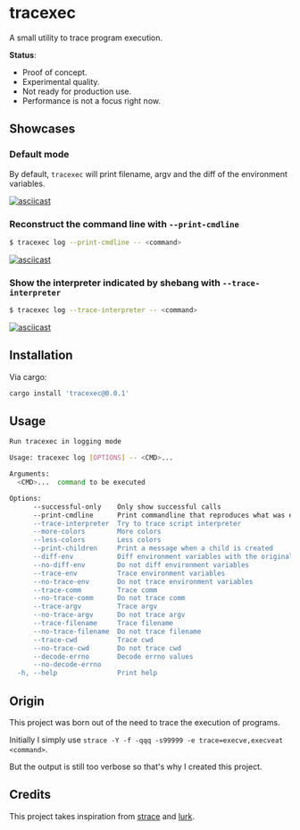 # tracexec

A small utility to trace program execution.

**Status**:

- Proof of concept.
- Experimental quality.
- Not ready for production use.
- Performance is not a focus right now.

## Showcases

### Default mode

By default, `tracexec` will print filename, argv and the diff of the environment variables.

[![asciicast](https://asciinema.org/a/5ZH5pAPTdTeSXIWIZmm015UNr.svg)](https://asciinema.org/a/5ZH5pAPTdTeSXIWIZmm015UNr)

### Reconstruct the command line with `--print-cmdline`

```bash
$ tracexec log --print-cmdline -- <command>
```

[![asciicast](https://asciinema.org/a/k8lXyeF19Es7cLO4RUw0Cu4OU.svg)](https://asciinema.org/a/k8lXyeF19Es7cLO4RUw0Cu4OU)

### Show the interpreter indicated by shebang with `--trace-interpreter`

```bash
$ tracexec log --trace-interpreter -- <command>
```

[![asciicast](https://asciinema.org/a/nkvDleC3nyVOT2Cif8nOXBuVV.svg)](https://asciinema.org/a/nkvDleC3nyVOT2Cif8nOXBuVV)

## Installation

Via cargo:

```bash
cargo install 'tracexec@0.0.1'
```

## Usage

```bash
Run tracexec in logging mode

Usage: tracexec log [OPTIONS] -- <CMD>...

Arguments:
  <CMD>...  command to be executed

Options:
      --successful-only    Only show successful calls
      --print-cmdline      Print commandline that reproduces what was executed. Note that when filename and argv[0] differs, it won't give you the correct commandline for now. Implies --successful-only
      --trace-interpreter  Try to trace script interpreter
      --more-colors        More colors
      --less-colors        Less colors
      --print-children     Print a message when a child is created
      --diff-env           Diff environment variables with the original environment
      --no-diff-env        Do not diff environment variables
      --trace-env          Trace environment variables
      --no-trace-env       Do not trace environment variables
      --trace-comm         Trace comm
      --no-trace-comm      Do not trace comm
      --trace-argv         Trace argv
      --no-trace-argv      Do not trace argv
      --trace-filename     Trace filename
      --no-trace-filename  Do not trace filename
      --trace-cwd          Trace cwd
      --no-trace-cwd       Do not trace cwd
      --decode-errno       Decode errno values
      --no-decode-errno    
  -h, --help               Print help
```

## Origin

This project was born out of the need to trace the execution of programs.

Initially I simply use `strace -Y -f -qqq -s99999 -e trace=execve,execveat <command>`.

But the output is still too verbose so that's why I created this project.

## Credits

This project takes inspiration from [strace](https://strace.io/) and [lurk](https://github.com/JakWai01/lurk).
